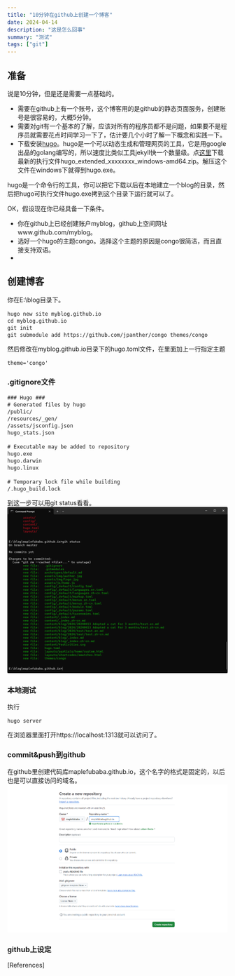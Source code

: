 ```yaml
---
title: "10分钟在github上创建一个博客"
date: 2024-04-14
description: "这是怎么回事"
summary: "测试"
tags: ["git"]
---
```


## 准备

说是10分钟，但是还是需要一点基础的。

- 需要在github上有一个账号，这个博客用的是github的静态页面服务，创建账号是很容易的，大概5分钟。
- 需要对git有一个基本的了解，应该对所有的程序员都不是问题，如果要不是程序员就需要花点时间学习一下了，估计要几个小时了解一下概念和实践一下。
- 下载安装[hugo](https://gohugo.io)。hugo是一个可以动态生成和管理网页的工具，它是用google出品的golang编写的，所以速度比类似工具jekyll快一个数量级。点[这里](https://github.com/gohugoio/hugo/releases/latest)下载最新的执行文件hugo_extended_xxxxxxxx_windows-amd64.zip。解压这个文件在windows下就得到hugo.exe。

hugo是一个命令行的工具，你可以把它下载以后在本地建立一个blog的目录，然后把hugo可执行文件hugo.exe拷到这个目录下运行就可以了。

OK，假设现在你已经具备一下条件。
- 你在github上已经创建账户myblog，github上空间网址www.github.com/myblog。
- 选好一个hugo的主题congo。选择这个主题的原因是congo很简洁，而且直接支持双语。
- 

## 创建博客
你在E:\blog目录下。

```shell
hugo new site myblog.github.io
cd myblog.github.io
git init
git submodule add https://github.com/jpanther/congo themes/congo

```
然后修改在myblog.github.io目录下的hugo.toml文件，在里面加上一行指定主题
```
theme='congo'
```

### .gitignore文件
```
### Hugo ###
# Generated files by hugo
/public/
/resources/_gen/
/assets/jsconfig.json
hugo_stats.json

# Executable may be added to repository
hugo.exe
hugo.darwin
hugo.linux

# Temporary lock file while building
/.hugo_build.lock

```
到这一步可以用git status看看。
![git status](vfuwNks2l0.png)

### 本地测试
执行
```
hugo server
```
在浏览器里面打开https://localhost:1313就可以访问了。

### commit&push到github
在github里创建代码库maplefubaba.github.io，这个名字的格式是固定的，以后也是可以直接访问的域名。
![Create new repo](create.new.repo.png)

### github上设定



[References]